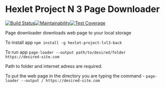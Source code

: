 # Hexlet Project N 3 Page Downloader
[![Build Status](https://travis-ci.org/koshkarik/project-lvl3-s194.svg?branch=master)](https://travis-ci.org/koshkarik/project-lvl3-s194)[![Maintainability](https://api.codeclimate.com/v1/badges/b490568890b9016dcf16/maintainability)](https://codeclimate.com/github/koshkarik/project-lvl3-s194/maintainability)[![Test Coverage](https://api.codeclimate.com/v1/badges/b490568890b9016dcf16/test_coverage)](https://codeclimate.com/github/koshkarik/project-lvl3-s194/test_coverage)

Page downloader downloads web page to your local storage

To install app `npm install -g hexlet-project-lvl3-back`

To run app `page-loader --output path/to/desired/folder https://desired-site.com`

Path to folder and internet adress are required.

To put the web page in the directory you are typing the command - `page-loader --output / https://desired-site.com`


